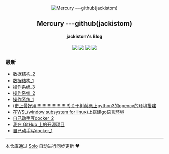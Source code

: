 <p align="center"><img alt="Mercury ---github(jackistom)" src="https://static.b3log.org/images/brand/solo-32.png"></p><h2 align="center">
Mercury ---github(jackistom)
</h2>

<h4 align="center">jackistom's Blog</h4>
<p align="center"><a title="Mercury ---github(jackistom)" target="_blank" href="https://github.com/jackistom/solo-blog"><img src="https://img.shields.io/github/last-commit/jackistom/solo-blog.svg?style=flat-square&color=FF9900"></a>
<a title="GitHub repo size in bytes" target="_blank" href="https://github.com/jackistom/solo-blog"><img src="https://img.shields.io/github/repo-size/jackistom/solo-blog.svg?style=flat-square"></a>
<a title="Solo Version" target="_blank" href="https://github.com/88250/solo/releases"><img src="https://img.shields.io/badge/solo-3.6.7-f1e05a.svg?style=flat-square&color=blueviolet"></a>
<a title="Hits" target="_blank" href="https://github.com/88250/hits"><img src="https://hits.b3log.org/jackistom/solo-blog.svg"></a></p>

### 最新

* [数据结构_2](https://www.jeffjiang.top/articles/2019/12/08/1575796614344.html)
* [数据结构_1](https://www.jeffjiang.top/articles/2019/12/07/1575725928106.html)
* [操作系统_3](https://www.jeffjiang.top/articles/2019/12/07/1575720141507.html)
* [操作系统_2](https://www.jeffjiang.top/articles/2019/12/07/1575711126432.html)
* [操作系统_1](https://www.jeffjiang.top/articles/2019/12/06/1575604240406.html)
* [(史上最好用!!!!!!!!!!!!!!!!!!!!!!!!!!)关于树莓派上python3的opencv的环境搭建](https://www.jeffjiang.top/articles/2019/12/06/1575604218543.html)
* [在WSL(window subsystem for linux)上搭建go语言环境](https://www.jeffjiang.top/articles/2019/11/27/1574841991080.html)
* [自己动手写docker_2](https://www.jeffjiang.top/articles/2019/11/27/1574840111490.html)
* [我在 GitHub 上的开源项目](https://www.jeffjiang.top/my-github-repos)
* [自己动手写docker_1](https://www.jeffjiang.top/articles/2019/11/25/1574672890033.html)



---

本仓库通过 [Solo](https://github.com/88250/solo) 自动进行同步更新 ❤️ 